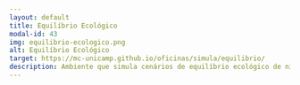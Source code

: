 ```yaml
---
layout: default
title: Equilíbrio Ecológico
modal-id: 43
img: equilibrio-ecologico.png
alt: Equilíbrio Ecológico
target: https://mc-unicamp.github.io/oficinas/simula/equilibrio/
description: Ambiente que simula cenários de equilíbrio ecológico de nível primário, secundário e terciário, a exemplo dos vegetais, herbívoros e carnívoros, ou com papéis equivalentes no mundo microscópico. Faixa etária recomendada - 8 a 12 anos.
---
```

